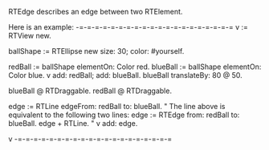 RTEdge describes an edge between two RTElement. 

Here is an example:
-=-=-=-=-=-=-=-=-=-=-=-=-=-=-=-=-=-=-=-=
v := RTView new.

ballShape := RTEllipse new size: 30; color: #yourself. 

redBall :=  ballShape elementOn: Color red.
blueBall :=  ballShape elementOn: Color blue.
v add: redBall; add: blueBall.
blueBall translateBy: 80 @ 50.

blueBall @ RTDraggable.
redBall @ RTDraggable.

edge := RTLine edgeFrom: redBall to: blueBall.
" The line above is equivalent to the following two lines:
edge := RTEdge from: redBall to: blueBall.
edge + RTLine.
"
v add: edge.

v
-=-=-=-=-=-=-=-=-=-=-=-=-=-=-=-=-=-=-=-=
